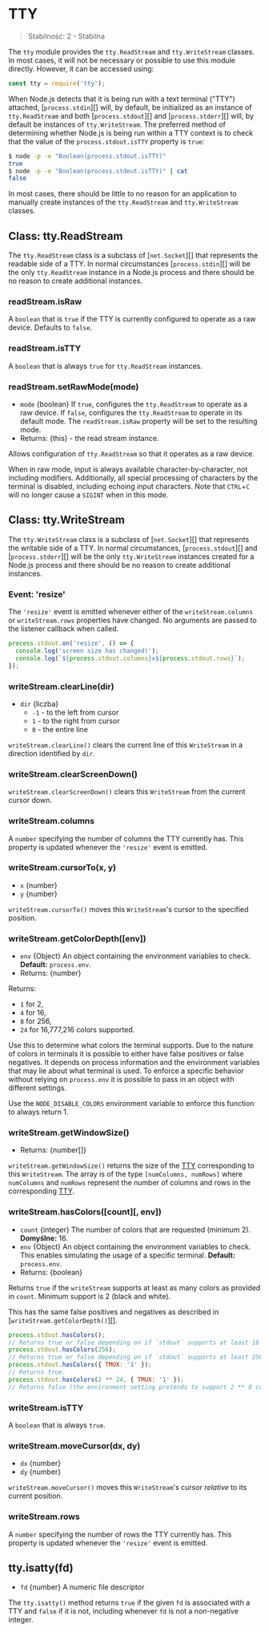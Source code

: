 # TTY

<!--introduced_in=v0.10.0-->

> Stabilność: 2 - Stabilna

The `tty` module provides the `tty.ReadStream` and `tty.WriteStream` classes. In most cases, it will not be necessary or possible to use this module directly. However, it can be accessed using:

```js
const tty = require('tty');
```

When Node.js detects that it is being run with a text terminal ("TTY") attached, [`process.stdin`][] will, by default, be initialized as an instance of `tty.ReadStream` and both [`process.stdout`][] and [`process.stderr`][] will, by default be instances of `tty.WriteStream`. The preferred method of determining whether Node.js is being run within a TTY context is to check that the value of the `process.stdout.isTTY` property is `true`:

```sh
$ node -p -e "Boolean(process.stdout.isTTY)"
true
$ node -p -e "Boolean(process.stdout.isTTY)" | cat
false
```

In most cases, there should be little to no reason for an application to manually create instances of the `tty.ReadStream` and `tty.WriteStream` classes.

## Class: tty.ReadStream

<!-- YAML
added: v0.5.8
-->

The `tty.ReadStream` class is a subclass of [`net.Socket`][] that represents the readable side of a TTY. In normal circumstances [`process.stdin`][] will be the only `tty.ReadStream` instance in a Node.js process and there should be no reason to create additional instances.

### readStream.isRaw

<!-- YAML
added: v0.7.7
-->

A `boolean` that is `true` if the TTY is currently configured to operate as a raw device. Defaults to `false`.

### readStream.isTTY

<!-- YAML
added: v0.5.8
-->

A `boolean` that is always `true` for `tty.ReadStream` instances.

### readStream.setRawMode(mode)

<!-- YAML
added: v0.7.7
-->

* `mode` {boolean} If `true`, configures the `tty.ReadStream` to operate as a raw device. If `false`, configures the `tty.ReadStream` to operate in its default mode. The `readStream.isRaw` property will be set to the resulting mode.
* Returns: {this} - the read stream instance.

Allows configuration of `tty.ReadStream` so that it operates as a raw device.

When in raw mode, input is always available character-by-character, not including modifiers. Additionally, all special processing of characters by the terminal is disabled, including echoing input characters. Note that `CTRL`+`C` will no longer cause a `SIGINT` when in this mode.

## Class: tty.WriteStream

<!-- YAML
added: v0.5.8
-->

The `tty.WriteStream` class is a subclass of [`net.Socket`][] that represents the writable side of a TTY. In normal circumstances, [`process.stdout`][] and [`process.stderr`][] will be the only `tty.WriteStream` instances created for a Node.js process and there should be no reason to create additional instances.

### Event: 'resize'

<!-- YAML
added: v0.7.7
-->

The `'resize'` event is emitted whenever either of the `writeStream.columns` or `writeStream.rows` properties have changed. No arguments are passed to the listener callback when called.

```js
process.stdout.on('resize', () => {
  console.log('screen size has changed!');
  console.log(`${process.stdout.columns}x${process.stdout.rows}`);
});
```

### writeStream.clearLine(dir)

<!-- YAML
added: v0.7.7
-->

* `dir` {liczba} 
  * `-1` - to the left from cursor
  * `1` - to the right from cursor
  * `0` - the entire line

`writeStream.clearLine()` clears the current line of this `WriteStream` in a direction identified by `dir`.

### writeStream.clearScreenDown()

<!-- YAML
added: v0.7.7
-->

`writeStream.clearScreenDown()` clears this `WriteStream` from the current cursor down.

### writeStream.columns

<!-- YAML
added: v0.7.7
-->

A `number` specifying the number of columns the TTY currently has. This property is updated whenever the `'resize'` event is emitted.

### writeStream.cursorTo(x, y)

<!-- YAML
added: v0.7.7
-->

* `x` {number}
* `y` {number}

`writeStream.cursorTo()` moves this `WriteStream`'s cursor to the specified position.

### writeStream.getColorDepth([env])

<!-- YAML
added: v9.9.0
-->

* `env` {Object} An object containing the environment variables to check. **Default:** `process.env`.
* Returns: {number}

Returns:

* `1` for 2,
* `4` for 16,
* `8` for 256,
* `24` for 16,777,216 colors supported.

Use this to determine what colors the terminal supports. Due to the nature of colors in terminals it is possible to either have false positives or false negatives. It depends on process information and the environment variables that may lie about what terminal is used. To enforce a specific behavior without relying on `process.env` it is possible to pass in an object with different settings.

Use the `NODE_DISABLE_COLORS` environment variable to enforce this function to always return 1.

### writeStream.getWindowSize()

<!-- YAML
added: v0.7.7
-->

* Returns: {number[]}

`writeStream.getWindowSize()` returns the size of the [TTY](tty.html) corresponding to this `WriteStream`. The array is of the type `[numColumns, numRows]` where `numColumns` and `numRows` represent the number of columns and rows in the corresponding [TTY](tty.html).

### writeStream.hasColors(\[count\]\[, env\])

<!-- YAML
added: v10.16.0
-->

* `count` {integer} The number of colors that are requested (minimum 2). **Domyślne:** 16.
* `env` {Object} An object containing the environment variables to check. This enables simulating the usage of a specific terminal. **Default:** `process.env`.
* Returns: {boolean}

Returns `true` if the `writeStream` supports at least as many colors as provided in `count`. Minimum support is 2 (black and white).

This has the same false positives and negatives as described in [`writeStream.getColorDepth()`][].

```js
process.stdout.hasColors();
// Returns true or false depending on if `stdout` supports at least 16 colors.
process.stdout.hasColors(256);
// Returns true or false depending on if `stdout` supports at least 256 colors.
process.stdout.hasColors({ TMUX: '1' });
// Returns true.
process.stdout.hasColors(2 ** 24, { TMUX: '1' });
// Returns false (the environment setting pretends to support 2 ** 8 colors).
```

### writeStream.isTTY

<!-- YAML
added: v0.5.8
-->

A `boolean` that is always `true`.

### writeStream.moveCursor(dx, dy)

<!-- YAML
added: v0.7.7
-->

* `dx` {number}
* `dy` {number}

`writeStream.moveCursor()` moves this `WriteStream`'s cursor *relative* to its current position.

### writeStream.rows

<!-- YAML
added: v0.7.7
-->

A `number` specifying the number of rows the TTY currently has. This property is updated whenever the `'resize'` event is emitted.

## tty.isatty(fd)

<!-- YAML
added: v0.5.8
-->

* `fd` {number} A numeric file descriptor

The `tty.isatty()` method returns `true` if the given `fd` is associated with a TTY and `false` if it is not, including whenever `fd` is not a non-negative integer.